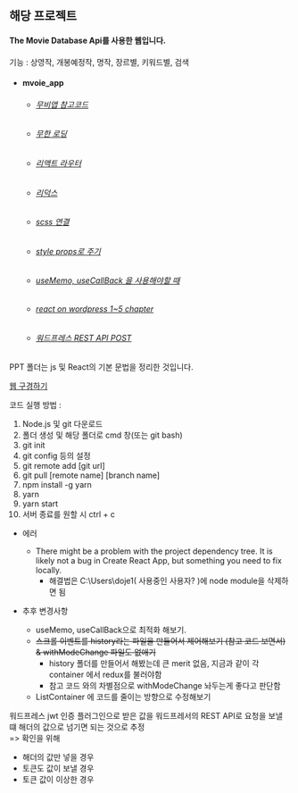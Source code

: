 해당 프로젝트
--------
#### The Movie Database Api를 사용한 웹입니다.
기능 :
상영작, 개봉예정작, 명작, 장르별, 키워드별, 검색

+ #### mvoie_app
    * ###### [무비앱 참고코드](https://github.com/seonyoung1/movies)
    * ###### [무한 로딩](https://velog.io/@killi8n/Dnote-6-1.-React-무한-스크롤링-기능-구현.-79jmep7xes)
    * ###### [리액트 라우터](https://velopert.com/3275)
    * ###### [리덕스](https://velog.io/@velopert/Redux-3-리덕스를-리액트와-함께-사용하기-nvjltahf5e)
    * ###### [scss 연결](https://velog.io/@jungsw586/React-%EA%B0%9C%EB%B0%9C%ED%99%98%EA%B2%BD-%EC%84%B8%ED%8C%85%ED%95%98%EA%B8%B0-3.-Sass-%EC%84%A4%EC%B9%98)
    * ###### [style props로 주기](https://stackoverflow.com/questions/39195687/setting-a-backgroundimage-with-react-inline-styles)
    * ###### [useMemo, useCallBack 을 사용해야할 때](https://rinae.dev/posts/review-when-to-usememo-and-usecallback)
    * ###### [react on wordpress 1~5 chapter](https://www.youtube.com/watch?reload=9&v=m2uoYzUlBsg&list=PLD8nQCAhR3tTzWA8K5XQQps4u5kMFJjIG)
    * ###### [워드프레스 REST API POST](https://developer.wordpress.org/rest-api/reference/post-revisions/#create-a-post-revision)
 
PPT 폴더는 js 및 React의 기본 문법을 정리한 것입니다.

[웹 구경하기](https://cocky-montalcini-1434be.netlify.com)

코드 실행 방법 : 
1. Node.js 및 git 다운로드
2. 폴더 생성 및 해당 폴더로 cmd 창(또는 git bash)
3. git init
4. git config 등의 설정
5. git remote add [git url]
6. git pull [remote name] [branch name]
7. npm install -g yarn
8. yarn 
9. yarn start
10. 서버 종료를 원할 시 ctrl + c

+ 에러
    - There might be a problem with the project dependency tree. It is likely not a bug in Create React App, but something you need to fix locally.
        * 해결법은 C:\Users\doje1( 사용중인 사용자? )에 node module을 삭제하면 됨 
        
+ 추후 변경사항
    - useMemo, useCallBack으로 최적화 해보기.   
    - ~~스크롤 이벤트를 history라는 파일을 만들어서 제어해보기 (참고 코드 보면서) & withModeChange 파일도 없애기~~
        * history 폴더를 만들어서 해봤는데 큰 merit 없음, 지금과 같이 각 container 에서 redux를 불러야함
        * 참고 코드 와의 차별점으로 withModeChange 놔두는게 좋다고 판단함   
    - ListContainer 에 코드를 줄이는 방향으로 수정해보기
    
    
워드프레스 jwt 인증 플러그인으로 받은 값을 워드프레서의 REST API로 요청을 보낼 떄 해더의 값으로 넘기면 되는 것으로 추정
<br>
=> 확인을 위해 <br> 
   + 해더의 값만 넣을 경우
   + 토큰도 값이 보낼 경우
   + 토큰 값이 이상한 경우